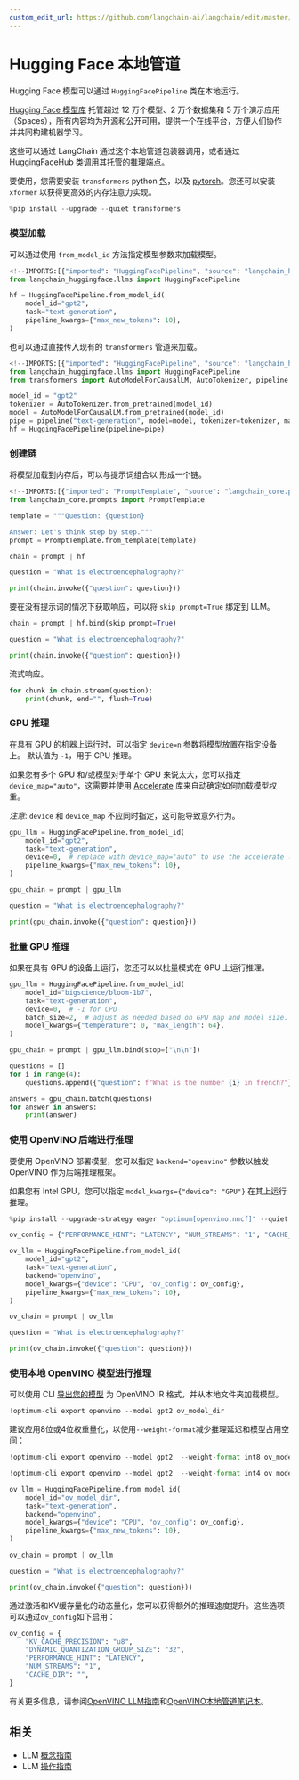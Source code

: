 ```yaml
---
custom_edit_url: https://github.com/langchain-ai/langchain/edit/master/docs/docs/integrations/llms/huggingface_pipelines.ipynb
---
```

# Hugging Face 本地管道

Hugging Face 模型可以通过 `HuggingFacePipeline` 类在本地运行。

 [Hugging Face 模型库](https://huggingface.co/models) 托管超过 12 万个模型、2 万个数据集和 5 万个演示应用（Spaces），所有内容均为开源和公开可用，提供一个在线平台，方便人们协作并共同构建机器学习。

这些可以通过 LangChain 通过这个本地管道包装器调用，或者通过 HuggingFaceHub 类调用其托管的推理端点。

要使用，您需要安装 ``transformers`` python [包](https://pypi.org/project/transformers/)，以及 [pytorch](https://pytorch.org/get-started/locally/)。您还可以安装 `xformer` 以获得更高效的内存注意力实现。


```python
%pip install --upgrade --quiet transformers
```

### 模型加载

可以通过使用 `from_model_id` 方法指定模型参数来加载模型。


```python
<!--IMPORTS:[{"imported": "HuggingFacePipeline", "source": "langchain_huggingface.llms", "docs": "https://python.langchain.com/api_reference/huggingface/llms/langchain_huggingface.llms.huggingface_pipeline.HuggingFacePipeline.html", "title": "Hugging Face Local Pipelines"}]-->
from langchain_huggingface.llms import HuggingFacePipeline

hf = HuggingFacePipeline.from_model_id(
    model_id="gpt2",
    task="text-generation",
    pipeline_kwargs={"max_new_tokens": 10},
)
```

也可以通过直接传入现有的 `transformers` 管道来加载。


```python
<!--IMPORTS:[{"imported": "HuggingFacePipeline", "source": "langchain_huggingface.llms", "docs": "https://python.langchain.com/api_reference/huggingface/llms/langchain_huggingface.llms.huggingface_pipeline.HuggingFacePipeline.html", "title": "Hugging Face Local Pipelines"}]-->
from langchain_huggingface.llms import HuggingFacePipeline
from transformers import AutoModelForCausalLM, AutoTokenizer, pipeline

model_id = "gpt2"
tokenizer = AutoTokenizer.from_pretrained(model_id)
model = AutoModelForCausalLM.from_pretrained(model_id)
pipe = pipeline("text-generation", model=model, tokenizer=tokenizer, max_new_tokens=10)
hf = HuggingFacePipeline(pipeline=pipe)
```

### 创建链

将模型加载到内存后，可以与提示词组合以
形成一个链。


```python
<!--IMPORTS:[{"imported": "PromptTemplate", "source": "langchain_core.prompts", "docs": "https://python.langchain.com/api_reference/core/prompts/langchain_core.prompts.prompt.PromptTemplate.html", "title": "Hugging Face Local Pipelines"}]-->
from langchain_core.prompts import PromptTemplate

template = """Question: {question}

Answer: Let's think step by step."""
prompt = PromptTemplate.from_template(template)

chain = prompt | hf

question = "What is electroencephalography?"

print(chain.invoke({"question": question}))
```

要在没有提示词的情况下获取响应，可以将 `skip_prompt=True` 绑定到 LLM。


```python
chain = prompt | hf.bind(skip_prompt=True)

question = "What is electroencephalography?"

print(chain.invoke({"question": question}))
```

流式响应。


```python
for chunk in chain.stream(question):
    print(chunk, end="", flush=True)
```

### GPU 推理

在具有 GPU 的机器上运行时，可以指定 `device=n` 参数将模型放置在指定设备上。
默认值为 `-1`，用于 CPU 推理。

如果您有多个 GPU 和/或模型对于单个 GPU 来说太大，您可以指定 `device_map="auto"`，这需要并使用 [Accelerate](https://huggingface.co/docs/accelerate/index) 库来自动确定如何加载模型权重。

*注意*: `device` 和 `device_map` 不应同时指定，这可能导致意外行为。


```python
gpu_llm = HuggingFacePipeline.from_model_id(
    model_id="gpt2",
    task="text-generation",
    device=0,  # replace with device_map="auto" to use the accelerate library.
    pipeline_kwargs={"max_new_tokens": 10},
)

gpu_chain = prompt | gpu_llm

question = "What is electroencephalography?"

print(gpu_chain.invoke({"question": question}))
```

### 批量 GPU 推理

如果在具有 GPU 的设备上运行，您还可以以批量模式在 GPU 上运行推理。


```python
gpu_llm = HuggingFacePipeline.from_model_id(
    model_id="bigscience/bloom-1b7",
    task="text-generation",
    device=0,  # -1 for CPU
    batch_size=2,  # adjust as needed based on GPU map and model size.
    model_kwargs={"temperature": 0, "max_length": 64},
)

gpu_chain = prompt | gpu_llm.bind(stop=["\n\n"])

questions = []
for i in range(4):
    questions.append({"question": f"What is the number {i} in french?"})

answers = gpu_chain.batch(questions)
for answer in answers:
    print(answer)
```

### 使用 OpenVINO 后端进行推理

要使用 OpenVINO 部署模型，您可以指定 `backend="openvino"` 参数以触发 OpenVINO 作为后端推理框架。

如果您有 Intel GPU，您可以指定 `model_kwargs={"device": "GPU"}` 在其上运行推理。


```python
%pip install --upgrade-strategy eager "optimum[openvino,nncf]" --quiet
```


```python
ov_config = {"PERFORMANCE_HINT": "LATENCY", "NUM_STREAMS": "1", "CACHE_DIR": ""}

ov_llm = HuggingFacePipeline.from_model_id(
    model_id="gpt2",
    task="text-generation",
    backend="openvino",
    model_kwargs={"device": "CPU", "ov_config": ov_config},
    pipeline_kwargs={"max_new_tokens": 10},
)

ov_chain = prompt | ov_llm

question = "What is electroencephalography?"

print(ov_chain.invoke({"question": question}))
```

### 使用本地 OpenVINO 模型进行推理

可以使用 CLI [导出您的模型](https://github.com/huggingface/optimum-intel?tab=readme-ov-file#export) 为 OpenVINO IR 格式，并从本地文件夹加载模型。



```python
!optimum-cli export openvino --model gpt2 ov_model_dir
```

建议应用8位或4位权重量化，以使用`--weight-format`减少推理延迟和模型占用空间：


```python
!optimum-cli export openvino --model gpt2  --weight-format int8 ov_model_dir # for 8-bit quantization

!optimum-cli export openvino --model gpt2  --weight-format int4 ov_model_dir # for 4-bit quantization
```


```python
ov_llm = HuggingFacePipeline.from_model_id(
    model_id="ov_model_dir",
    task="text-generation",
    backend="openvino",
    model_kwargs={"device": "CPU", "ov_config": ov_config},
    pipeline_kwargs={"max_new_tokens": 10},
)

ov_chain = prompt | ov_llm

question = "What is electroencephalography?"

print(ov_chain.invoke({"question": question}))
```

通过激活和KV缓存量化的动态量化，您可以获得额外的推理速度提升。这些选项可以通过`ov_config`如下启用：


```python
ov_config = {
    "KV_CACHE_PRECISION": "u8",
    "DYNAMIC_QUANTIZATION_GROUP_SIZE": "32",
    "PERFORMANCE_HINT": "LATENCY",
    "NUM_STREAMS": "1",
    "CACHE_DIR": "",
}
```

有关更多信息，请参阅[OpenVINO LLM指南](https://docs.openvino.ai/2024/learn-openvino/llm_inference_guide.html)和[OpenVINO本地管道笔记本](/docs/integrations/llms/openvino/)。


## 相关

- LLM [概念指南](/docs/concepts/#llms)
- LLM [操作指南](/docs/how_to/#llms)
